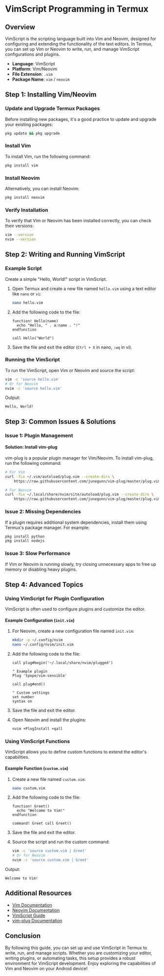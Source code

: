 # VimScript Programming in Termux

## Overview
VimScript is the scripting language built into Vim and Neovim, designed for configuring and extending the functionality of the text editors. In Termux, you can set up Vim or Neovim to write, run, and manage VimScript configurations and plugins.

- **Language**: VimScript
- **Platform**: Vim/Neovim
- **File Extension**: `.vim`
- **Package Name**: `vim` / `neovim`

## Step 1: Installing Vim/Neovim

### Update and Upgrade Termux Packages
Before installing new packages, it's a good practice to update and upgrade your existing packages:
```sh
pkg update && pkg upgrade
```

### Install Vim
To install Vim, run the following command:
```sh
pkg install vim
```

### Install Neovim
Alternatively, you can install Neovim:
```sh
pkg install neovim
```

### Verify Installation
To verify that Vim or Neovim has been installed correctly, you can check their versions:
```sh
vim --version
nvim --version
```

## Step 2: Writing and Running VimScript

### Example Script
Create a simple "Hello, World!" script in VimScript.

1. Open Termux and create a new file named `hello.vim` using a text editor like `nano` or `vi`:
    ```sh
    nano hello.vim
    ```

2. Add the following code to the file:
    ```vim
    function! Hello(name)
      echo "Hello, " . a:name . "!"
    endfunction

    call Hello("World")
    ```

3. Save the file and exit the editor (`Ctrl + X` in nano, `:wq` in vi).

### Running the VimScript
To run the VimScript, open Vim or Neovim and source the script:
```sh
vim -c 'source hello.vim'
# Or for Neovim
nvim -c 'source hello.vim'
```

Output:
```
Hello, World!
```

## Step 3: Common Issues & Solutions

### Issue 1: Plugin Management

#### Solution: Install vim-plug
vim-plug is a popular plugin manager for Vim/Neovim. To install vim-plug, run the following command:
```sh
# For Vim
curl -fLo ~/.vim/autoload/plug.vim --create-dirs \
    https://raw.githubusercontent.com/junegunn/vim-plug/master/plug.vim

# For Neovim
curl -fLo ~/.local/share/nvim/site/autoload/plug.vim --create-dirs \
    https://raw.githubusercontent.com/junegunn/vim-plug/master/plug.vim
```

### Issue 2: Missing Dependencies
If a plugin requires additional system dependencies, install them using Termux's package manager. For example:
```sh
pkg install python
pkg install nodejs
```

### Issue 3: Slow Performance
If Vim or Neovim is running slowly, try closing unnecessary apps to free up memory or disabling heavy plugins.

## Step 4: Advanced Topics

### Using VimScript for Plugin Configuration
VimScript is often used to configure plugins and customize the editor.

#### Example Configuration (`init.vim`)
1. For Neovim, create a new configuration file named `init.vim`:
    ```sh
    mkdir -p ~/.config/nvim
    nano ~/.config/nvim/init.vim
    ```

2. Add the following code to the file:
    ```vim
    call plug#begin('~/.local/share/nvim/plugged')

    " Example plugin
    Plug 'tpope/vim-sensible'

    call plug#end()

    " Custom settings
    set number
    syntax on
    ```

3. Save the file and exit the editor.

4. Open Neovim and install the plugins:
    ```sh
    nvim +PlugInstall +qall
    ```

### Using VimScript Functions
VimScript allows you to define custom functions to extend the editor's capabilities.

#### Example Function (`custom.vim`)
1. Create a new file named `custom.vim`:
    ```sh
    nano custom.vim
    ```

2. Add the following code to the file:
    ```vim
    function! Greet()
      echo "Welcome to Vim!"
    endfunction

    command! Greet call Greet()
    ```

3. Save the file and exit the editor.

4. Source the script and run the custom command:
    ```sh
    vim -c 'source custom.vim | Greet'
    # Or for Neovim
    nvim -c 'source custom.vim | Greet'
    ```

Output:
```
Welcome to Vim!
```

## Additional Resources

- [Vim Documentation](https://www.vim.org/docs.php)
- [Neovim Documentation](https://neovim.io/doc/)
- [VimScript Guide](https://learnvimscriptthehardway.stevelosh.com/)
- [vim-plug Documentation](https://github.com/junegunn/vim-plug)

## Conclusion

By following this guide, you can set up and use VimScript in Termux to write, run, and manage scripts. Whether you are customizing your editor, writing plugins, or automating tasks, this setup provides a robust environment for VimScript development. Enjoy exploring the capabilities of Vim and Neovim on your Android device!
